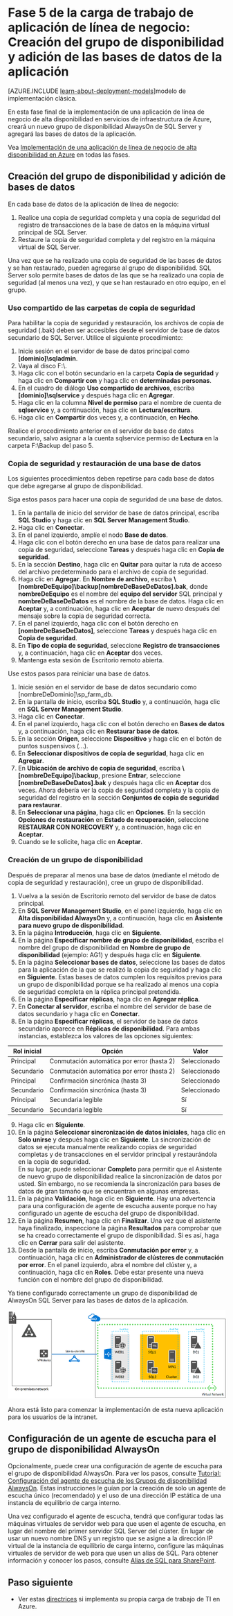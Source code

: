 <properties 
	pageTitle="Fase 5 de la aplicación de línea de negocio | Microsoft Azure" 
	description="Cree un grupo de disponibilidad y agréguele las bases de datos de la aplicación en la fase 5 de la aplicación de línea de negocio en Azure." 
	documentationCenter=""
	services="virtual-machines" 
	authors="JoeDavies-MSFT" 
	manager="timlt" 
	editor=""
	tags="azure-resource-manager"/>

<tags 
	ms.service="virtual-machines" 
	ms.workload="infrastructure-services" 
	ms.tgt_pltfrm="Windows" 
	ms.devlang="na" 
	ms.topic="article" 
	ms.date="11/09/2015" 
	ms.author="josephd"/>

# Fase 5 de la carga de trabajo de aplicación de línea de negocio: Creación del grupo de disponibilidad y adición de las bases de datos de la aplicación

[AZURE.INCLUDE [learn-about-deployment-models](../../includes/learn-about-deployment-models-rm-include.md)]modelo de implementación clásica.

En esta fase final de la implementación de una aplicación de línea de negocio de alta disponibilidad en servicios de infraestructura de Azure, creará un nuevo grupo de disponibilidad AlwaysOn de SQL Server y agregará las bases de datos de la aplicación.

Vea [Implementación de una aplicación de línea de negocio de alta disponibilidad en Azure](virtual-machines-workload-high-availability-LOB-application-overview.md) en todas las fases.

## Creación del grupo de disponibilidad y adición de bases de datos

En cada base de datos de la aplicación de línea de negocio:

1.	Realice una copia de seguridad completa y una copia de seguridad del registro de transacciones de la base de datos en la máquina virtual principal de SQL Server.
2.	Restaure la copia de seguridad completa y del registro en la máquina virtual de SQL Server.

Una vez que se ha realizado una copia de seguridad de las bases de datos y se han restaurado, pueden agregarse al grupo de disponibilidad. SQL Server solo permite bases de datos de las que se ha realizado una copia de seguridad (al menos una vez), y que se han restaurado en otro equipo, en el grupo.

### Uso compartido de las carpetas de copia de seguridad

Para habilitar la copia de seguridad y restauración, los archivos de copia de seguridad (.bak) deben ser accesibles desde el servidor de base de datos secundario de SQL Server. Utilice el siguiente procedimiento:

1.	Inicie sesión en el servidor de base de datos principal como **[dominio]\\sqladmin**. 
2.	Vaya al disco F:\\. 
3.	Haga clic con el botón secundario en la carpeta **Copia de seguridad** y haga clic en **Compartir con** y haga clic en **determinadas personas**.
4.	En el cuadro de diálogo **Uso compartido de archivos**, escriba **[dominio]\\sqlservice** y después haga clic en **Agregar**.
5.	Haga clic en la columna **Nivel de permiso** para el nombre de cuenta de **sqlservice** y, a continuación, haga clic en **Lectura/escritura**. 
6.	Haga clic en **Compartir** dos veces y, a continuación, en **Hecho**.

Realice el procedimiento anterior en el servidor de base de datos secundario, salvo asignar a la cuenta sqlservice permiso de **Lectura** en la carpeta F:\\Backup del paso 5.

### Copia de seguridad y restauración de una base de datos

Los siguientes procedimientos deben repetirse para cada base de datos que debe agregarse al grupo de disponibilidad.

Siga estos pasos para hacer una copia de seguridad de una base de datos.

1.	En la pantalla de inicio del servidor de base de datos principal, escriba **SQL Studio** y haga clic en **SQL Server Management Studio**.
2.	Haga clic en **Conectar**.
3.	En el panel izquierdo, amplíe el nodo **Base de datos**.
4.	Haga clic con el botón derecho en una base de datos para realizar una copia de seguridad, seleccione **Tareas** y después haga clic en **Copia de seguridad**.
5.	En la sección **Destino**, haga clic en **Quitar** para quitar la ruta de acceso del archivo predeterminado para el archivo de copia de seguridad.
6.	Haga clic en **Agregar**. En **Nombre de archivo**, escriba **\\[nombreDeEquipo]\\backup[nombreDeBaseDeDatos].bak**, donde **nombreDeEquipo** es el nombre del **equipo del servidor** SQL principal y **nombreDeBaseDeDatos** es el nombre de la base de datos. Haga clic en **Aceptar** y, a continuación, haga clic en **Aceptar** de nuevo después del mensaje sobre la copia de seguridad correcta.
7.	En el panel izquierdo, haga clic con el botón derecho en **[nombreDeBaseDeDatos]**, seleccione **Tareas** y después haga clic en **Copia de seguridad**.
8.	En **Tipo de copia de seguridad**, seleccione **Registro de transacciones** y, a continuación, haga clic en **Aceptar** dos veces.
9.	Mantenga esta sesión de Escritorio remoto abierta.

Use estos pasos para reiniciar una base de datos.

1.	Inicie sesión en el servidor de base de datos secundario como [nombreDeDominio]\\sp\_farm\_db.
2.	En la pantalla de inicio, escriba **SQL Studio** y, a continuación, haga clic en **SQL Server Management Studio**.
3.	Haga clic en **Conectar**.
4.	En el panel izquierdo, haga clic con el botón derecho en **Bases de datos** y, a continuación, haga clic en **Restaurar base de datos**.
5.	En la sección **Origen**, seleccione **Dispositivo** y haga clic en el botón de puntos suspensivos (...).
6.	En **Seleccionar dispositivos de copia de seguridad**, haga clic en **Agregar**.
7.	En **Ubicación de archivo de copia de seguridad**, escriba **\\[nombreDeEquipo]\\backup**, presione **Entrar**, seleccione **[nombreDeBaseDeDatos].bak** y después haga clic en **Aceptar** dos veces. Ahora debería ver la copia de seguridad completa y la copia de seguridad del registro en la sección **Conjuntos de copia de seguridad para restaurar**.
8.	En **Seleccionar una página**, haga clic en **Opciones**. En la sección **Opciones de restauración** en **Estado de recuperación**, seleccione **RESTAURAR CON NORECOVERY** y, a continuación, haga clic en **Aceptar**. 
9.	Cuando se le solicite, haga clic en **Aceptar**.

### Creación de un grupo de disponibilidad

Después de preparar al menos una base de datos (mediante el método de copia de seguridad y restauración), cree un grupo de disponibilidad.

1.	Vuelva a la sesión de Escritorio remoto del servidor de base de datos principal.
2.	En **SQL Server Management Studio**, en el panel izquierdo, haga clic en **Alta disponibilidad AlwaysOn** y, a continuación, haga clic en **Asistente para nuevo grupo de disponibilidad**.
3.	En la página **Introducción**, haga clic en **Siguiente**. 
4.	En la página **Especificar nombre de grupo de disponibilidad**, escriba el nombre del grupo de disponibilidad en **Nombre de grupo de disponibilidad** (ejemplo: AG1) y después haga clic en **Siguiente**.
5.	En la página **Seleccionar bases de datos**, seleccione las bases de datos para la aplicación de la que se realizó la copia de seguridad y haga clic en **Siguiente**. Estas bases de datos cumplen los requisitos previos para un grupo de disponibilidad porque se ha realizado al menos una copia de seguridad completa en la réplica principal pretendida.
6.	En la página **Especificar réplicas**, haga clic en **Agregar réplica**.
7.	En **Conectar al servidor**, escriba el nombre del servidor de base de datos secundario y haga clic en **Conectar**. 
8.	En la página **Especificar réplicas**, el servidor de base de datos secundario aparece en **Réplicas de disponibilidad**. Para ambas instancias, establezca los valores de las opciones siguientes: 

Rol inicial | Opción | Valor 
--- | --- | ---
Principal | Conmutación automática por error (hasta 2) | Seleccionado
Secundario | Conmutación automática por error (hasta 2) | Seleccionado
Principal | Confirmación sincrónica (hasta 3) | Seleccionado
Secundario | Confirmación sincrónica (hasta 3) | Seleccionado
Principal | Secundaria legible | Sí
Secundario | Secundaria legible | Sí
		
9.	Haga clic en **Siguiente**.
10.	En la página **Seleccionar sincronización de datos iniciales**, haga clic en **Solo unirse** y después haga clic en **Siguiente**. La sincronización de datos se ejecuta manualmente realizando copias de seguridad completas y de transacciones en el servidor principal y restaurándola en la copia de seguridad.  
En su lugar, puede seleccionar **Completo** para permitir que el Asistente de nuevo grupo de disponibilidad realice la sincronización de datos por usted. Sin embargo, no se recomienda la sincronización para bases de datos de gran tamaño que se encuentran en algunas empresas.
11.	En la página **Validación**, haga clic en **Siguiente**. Hay una advertencia para una configuración de agente de escucha ausente porque no hay configurado un agente de escucha del grupo de disponibilidad. 
12.	En la página **Resumen**, haga clic en **Finalizar**. Una vez que el asistente haya finalizado, inspeccione la página **Resultados** para comprobar que se ha creado correctamente el grupo de disponibilidad. Si es así, haga clic en **Cerrar** para salir del asistente. 
13.	Desde la pantalla de inicio, escriba **Conmutación por error** y, a continuación, haga clic en **Administrador de clústeres de conmutación por error**. En el panel izquierdo, abra el nombre del clúster y, a continuación, haga clic en **Roles**. Debe estar presente una nueva función con el nombre del grupo de disponibilidad.

Ya tiene configurado correctamente un grupo de disponibilidad de AlwaysOn SQL Server para las bases de datos de la aplicación.

![](./media/virtual-machines-workload-high-availability-LOB-application-phase5/workload-lobapp-phase4.png)

Ahora está listo para comenzar la implementación de esta nueva aplicación para los usuarios de la intranet.

## Configuración de un agente de escucha para el grupo de disponibilidad AlwaysOn

Opcionalmente, puede crear una configuración de agente de escucha para el grupo de disponibilidad AlwaysOn. Para ver los pasos, consulte [Tutorial: Configuración del agente de escucha de los Grupos de disponibilidad AlwaysOn](https://msdn.microsoft.com/library/dn425027.aspx). Estas instrucciones le guían por la creación de solo un agente de escucha único (recomendado) y el uso de una dirección IP estática de una instancia de equilibrio de carga interno.

Una vez configurado el agente de escucha, tendrá que configurar todas las máquinas virtuales de servidor web para que usen el agente de escucha, en lugar del nombre del primer servidor SQL Server del clúster. En lugar de usar un nuevo nombre DNS y un registro que se asigne a la dirección IP virtual de la instancia de equilibrio de carga interno, configure las máquinas virtuales de servidor de web para que usen un alias de SQL. Para obtener información y conocer los pasos, consulte [Alias de SQL para SharePoint](http://blogs.msdn.com/b/priyo/archive/2013/09/13/sql-alias-for-sharepoint.aspx).

## Paso siguiente

- Ver estas [directrices](virtual-machines-infrastructure-services-implementation-guidelines.md) si implementa su propia carga de trabajo de TI en Azure.

<!---HONumber=AcomDC_1217_2015-->